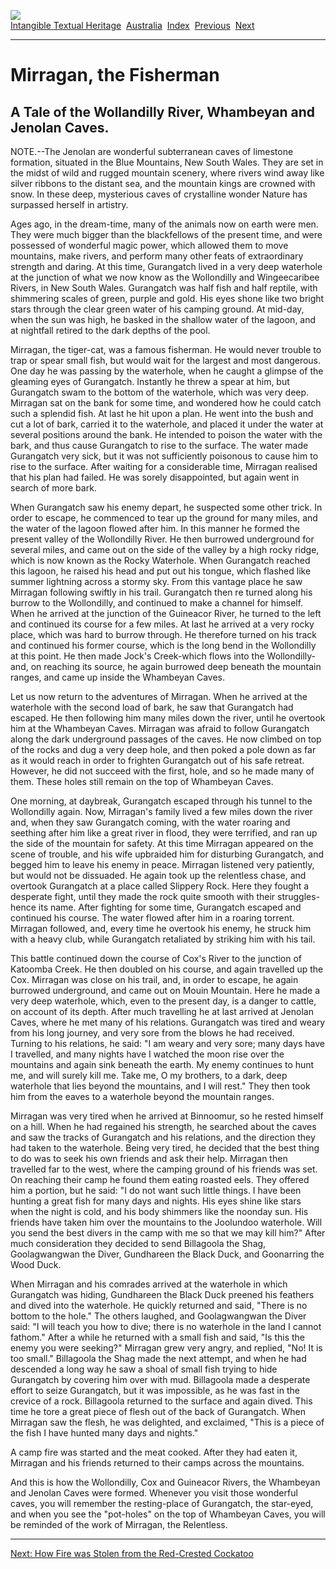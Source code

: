 [![](../../cdshop/ithlogo.png)](../../index)  
[Intangible Textual Heritage](../../index)  [Australia](../index) 
[Index](index)  [Previous](mla17)  [Next](mla19) 

------------------------------------------------------------------------

# Mirragan, the Fisherman

## A Tale of the Wollandilly River, Whambeyan and Jenolan Caves.

NOTE.--The Jenolan are wonderful subterranean caves of limestone
formation, situated in the Blue Mountains, New South Wales. They are set
in the midst of wild and rugged mountain scenery, where rivers wind away
like silver ribbons to the distant sea, and the mountain kings are
crowned with snow. In these deep, mysterious caves of crystalline wonder
Nature has surpassed herself in artistry.

Ages ago, in the dream-time, many of the animals now on earth were men.
They were much bigger than the blackfellows of the present time, and
were possessed of wonderful magic power, which allowed them to move
mountains, make rivers, and perform many other feats of extraordinary
strength and daring. At this time, Gurangatch lived in a very deep
waterhole at the junction of what we now know as the Wollondilly and
Wingeecaribee Rivers, in New South Wales. Gurangatch was half fish and
half reptile, with shimmering scales of green, purple and gold. His eyes
shone like two bright stars through the clear green water of his camping
ground. At mid-day, when the sun was high, he basked in the shallow
water of the lagoon, and at nightfall retired to the dark depths of the
pool.

Mirragan, the tiger-cat, was a famous fisherman. He would never trouble
to trap or spear small fish, but would wait for the largest and most
dangerous. One day he was passing by the waterhole, when he caught a
glimpse of the gleaming eyes of Gurangatch. Instantly he threw a spear
at him, but Gurangatch swam to the bottom of the waterhole, which was
very deep. Mirragan sat on the bank for some time, and wondered how he
could catch such a splendid fish. At last he hit upon a plan. He went
into the bush and cut a lot of bark, carried it to the waterhole, and
placed it under the water at several positions around the bank. He
intended to poison the water with the bark, and thus cause Gurangatch to
rise to the surface. The water made Gurangatch very sick, but it was not
sufficiently poisonous to cause him to rise to the surface. After
waiting for a considerable time, Mirragan realised that his plan had
failed. He was sorely disappointed, but again went in search of more
bark.

When Gurangatch saw his enemy depart, he suspected some other trick. In
order to escape, he commenced to tear up the ground for many miles, and
the water of the lagoon flowed after him. In this manner he formed the
present valley of the Wollondilly River. He then burrowed underground
for several miles, and came out on the side of the valley by a high
rocky ridge, which is now known as the Rocky Waterhole. When Gurangatch
reached this lagoon, he raised his head and put out his tongue, which
flashed like summer lightning across a stormy sky. From this vantage
place he saw Mirragan following swiftly in his trail. Gurangatch then re
turned along his burrow to the Wollondilly, and continued to make a
channel for himself. When he arrived at the junction of the Guineacor
River, he turned to the left and continued its course for a few miles.
At last he arrived at a very rocky place, which was hard to burrow
through. He therefore turned on his track and continued his former
course, which is the long bend in the Wollondilly at this point. He then
made Jock's Creek-which flows into the Wollondilly-and, on reaching its
source, he again burrowed deep beneath the mountain ranges, and came up
inside the Whambeyan Caves.

Let us now return to the adventures of Mirragan. When he arrived at the
waterhole with the second load of bark, he saw that Gurangatch had
escaped. He then following him many miles down the river, until he
overtook him at the Whambeyan Caves. Mirragan was afraid to follow
Gurangatch along the dark underground passages of the caves. He now
climbed on top of the rocks and dug a very deep hole, and then poked a
pole down as far as it would reach in order to frighten Gurangatch out
of his safe retreat. However, he did not succeed with the first, hole,
and so he made many of them. These holes still remain on the top of
Whambeyan Caves.

One morning, at daybreak, Gurangatch escaped through his tunnel to the
Wollondilly again. Now, Mirragan's family lived a few miles down the
river and, when they saw Gurangatch coming, with the water roaring and
seething after him like a great river in flood, they were terrified, and
ran up the side of the mountain for safety. At this time Mirragan
appeared on the scene of trouble, and his wife upbraided him for
disturbing Gurangatch, and begged him to leave his enemy in peace.
Mirragan listened very patiently, but would not be dissuaded. He again
took up the relentless chase, and overtook Gurangatch at a place called
Slippery Rock. Here they fought a desperate fight, until they made the
rock quite smooth with their struggles-hence its name. After fighting
for some time, Gurangatch escaped and continued his course. The water
flowed after him in a roaring torrent. Mirragan followed, and, every
time he overtook his enemy, he struck him with a heavy club, while
Gurangatch retaliated by striking him with his tail.

This battle continued down the course of Cox's River to the junction of
Katoomba Creek. He then doubled on his course, and again travelled up
the Cox. Mirragan was close on his trail, and, in order to escape, he
again burrowed underground, and came out on Mouin Mountain. Here he made
a very deep waterhole, which, even to the present day, is a danger to
cattle, on account of its depth. After much travelling he at last
arrived at Jenolan Caves, where he met many of his relations. Gurangatch
was tired and weary from his long journey, and very sore from the blows
he had received. Turning to his relations, he said: "I am weary and very
sore; many days have I travelled, and many nights have I watched the
moon rise over the mountains and again sink beneath the earth. My enemy
continues to hunt me, and will surely kill me. Take me, O my brothers,
to a dark, deep waterhole that lies beyond the mountains, and I will
rest." They then took him from the eaves to a waterhole beyond the
mountain ranges.

Mirragan was very tired when he arrived at Binnoomur, so he rested
himself on a hill. When he had regained his strength, he searched about
the caves and saw the tracks of Gurangatch and his relations, and the
direction they had taken to the waterhole. Being very tired, he decided
that the best thing to do was to seek his own friends and ask their
help. Mirragan then travelled far to the west, where the camping ground
of his friends was set. On reaching their camp he found them eating
roasted eels. They offered him a portion, but he said: "I do not want
such little things. I have been hunting a great fish for many days and
nights. His eyes shine like stars when the night is cold, and his body
shimmers like the noonday sun. His friends have taken him over the
mountains to the Joolundoo waterhole. Will you send the best divers in
the camp with me so that we may kill him?" After much consideration they
decided to send Billagoola the Shag, Goolagwangwan the Diver, Gundhareen
the Black Duck, and Goonarring the Wood Duck.

When Mirragan and his comrades arrived at the waterhole in which
Gurangatch was hiding, Gundhareen the Black Duck preened his feathers
and dived into the waterhole. He quickly returned and said, "There is no
bottom to the hole." The others laughed, and Goolagwangwan the Diver
said: "I will teach you how to dive; there is no waterhole in the land I
cannot fathom." After a while he returned with a small fish and said,
"Is this the enemy you were seeking?" Mirragan grew very angry, and
replied, "No! It is too small." Billagoola the Shag made the next
attempt, and when he had descended a long way he saw a shoal of small
fish trying to hide Gurangatch by covering him over with mud. Billagoola
made a desperate effort to seize Gurangatch, but it was impossible, as
he was fast in the crevice of a rock. Billagoola returned to the surface
and again dived. This time he tore a great piece of flesh out of the
back of Gurangatch. When Mirragan saw the flesh, he was delighted, and
exclaimed, "This is a piece of the fish I have hunted many days and
nights."

A camp fire was started and the meat cooked. After they had eaten it,
Mirragan and his friends returned to their camps across the mountains.

And this is how the Wollondilly, Cox and Guineacor Rivers, the Whambeyan
and Jenolan Caves were formed. Whenever you visit those wonderful caves,
you will remember the resting-place of Gurangatch, the star-eyed, and
when you see the "pot-holes" on the top of Whambeyan Caves, you will be
reminded of the work of Mirragan, the Relentless.

------------------------------------------------------------------------

[Next: How Fire was Stolen from the Red-Crested Cockatoo](mla19)
